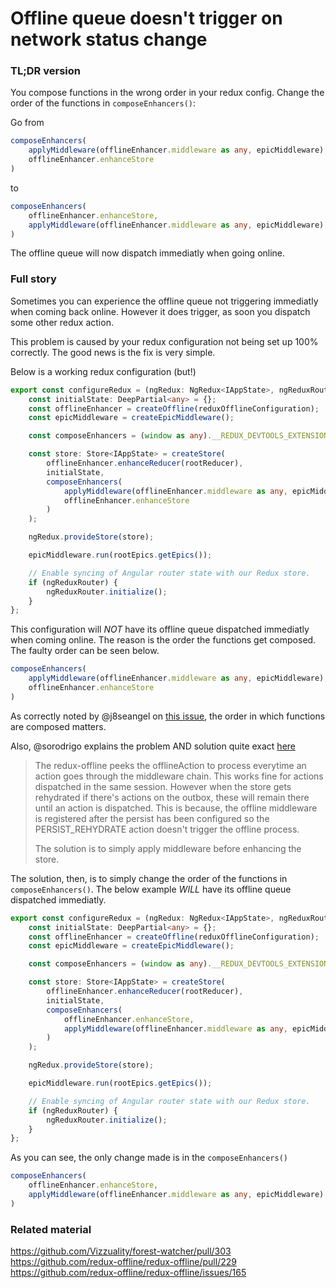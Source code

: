 # Offline queue doesn't trigger on network status change

### TL;DR version
You compose functions in the wrong order in your redux config. Change the order of the functions in `composeEnhancers()`:

Go from
```typescript
composeEnhancers(
    applyMiddleware(offlineEnhancer.middleware as any, epicMiddleware),
    offlineEnhancer.enhanceStore
)
```
to
```typescript
composeEnhancers(
    offlineEnhancer.enhanceStore,
    applyMiddleware(offlineEnhancer.middleware as any, epicMiddleware)
)
```

The offline queue will now dispatch immediatly when going online.

### Full story
Sometimes you can experience the offline queue not triggering immediatly when coming back online. However it does trigger, as soon you dispatch some other redux action.

This problem is caused by your redux configuration not being set up 100% correctly. The good news is the fix is very simple.

Below is a working redux configuration (but!)

```typescript
export const configureRedux = (ngRedux: NgRedux<IAppState>, ngReduxRouter: NgReduxRouter, reduxOfflineConfiguration: ReduxOfflineConfiguration, rootEpics: RootEpics) => {
    const initialState: DeepPartial<any> = {};
    const offlineEnhancer = createOffline(reduxOfflineConfiguration);
    const epicMiddleware = createEpicMiddleware();

    const composeEnhancers = (window as any).__REDUX_DEVTOOLS_EXTENSION_COMPOSE__ || compose;

    const store: Store<IAppState> = createStore(
        offlineEnhancer.enhanceReducer(rootReducer),
        initialState,
        composeEnhancers(
            applyMiddleware(offlineEnhancer.middleware as any, epicMiddleware),
            offlineEnhancer.enhanceStore
        )
    );

    ngRedux.provideStore(store);

    epicMiddleware.run(rootEpics.getEpics());

    // Enable syncing of Angular router state with our Redux store.
    if (ngReduxRouter) {
        ngReduxRouter.initialize();
    }
};
```

This configuration will *NOT* have its offline queue dispatched immediatly when coming online. The reason is the order the functions get composed. The faulty order can be seen below.

```typescript
composeEnhancers(
    applyMiddleware(offlineEnhancer.middleware as any, epicMiddleware),
    offlineEnhancer.enhanceStore
)
```

As correctly noted by @j8seangel on [this issue](https://github.com/Vizzuality/forest-watcher/pull/303), the order in which functions are composed matters.

Also, @sorodrigo explains the problem AND solution quite exact [here](https://github.com/redux-offline/redux-offline/pull/229)
> The redux-offline peeks the offlineAction to process everytime an action goes through the middleware chain. This works fine for actions dispatched in the same session. However when the store gets rehydrated if there's actions on the outbox, these will remain there until an action is dispatched. This is because, the offline middleware is registered after the persist has been configured so the PERSIST_REHYDRATE action doesn't trigger the offline process.
>
> The solution is to simply apply middleware before enhancing the store.


The solution, then, is to simply change the order of the functions in `composeEnhancers()`. The below example *WILL* have its offline queue dispatched immediatly.

```typescript
export const configureRedux = (ngRedux: NgRedux<IAppState>, ngReduxRouter: NgReduxRouter, reduxOfflineConfiguration: ReduxOfflineConfiguration, rootEpics: RootEpics) => {
    const initialState: DeepPartial<any> = {};
    const offlineEnhancer = createOffline(reduxOfflineConfiguration);
    const epicMiddleware = createEpicMiddleware();

    const composeEnhancers = (window as any).__REDUX_DEVTOOLS_EXTENSION_COMPOSE__ || compose;

    const store: Store<IAppState> = createStore(
        offlineEnhancer.enhanceReducer(rootReducer),
        initialState,
        composeEnhancers(
            offlineEnhancer.enhanceStore,
            applyMiddleware(offlineEnhancer.middleware as any, epicMiddleware)
        )
    );

    ngRedux.provideStore(store);

    epicMiddleware.run(rootEpics.getEpics());

    // Enable syncing of Angular router state with our Redux store.
    if (ngReduxRouter) {
        ngReduxRouter.initialize();
    }
};
```

As you can see, the only change made is in the `composeEnhancers()`

```typescript
composeEnhancers(
    offlineEnhancer.enhanceStore,
    applyMiddleware(offlineEnhancer.middleware as any, epicMiddleware)
)
```

### Related material
https://github.com/Vizzuality/forest-watcher/pull/303 \
https://github.com/redux-offline/redux-offline/pull/229 \
https://github.com/redux-offline/redux-offline/issues/165 